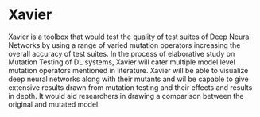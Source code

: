 # Xavier
Xavier is a toolbox that would test the quality of test suites of Deep Neural Networks by using a range of varied mutation operators increasing the overall accuracy of test suites. In the process of elaborative study on Mutation Testing of DL systems, Xavier will cater multiple model level mutation operators mentioned in literature. Xavier will be able to visualize deep neural networks along with their mutants and wil be capable to give extensive results drawn from mutation testing and their effects and results in depth. It would aid researchers in drawing a comparison between the original and mutated model.
